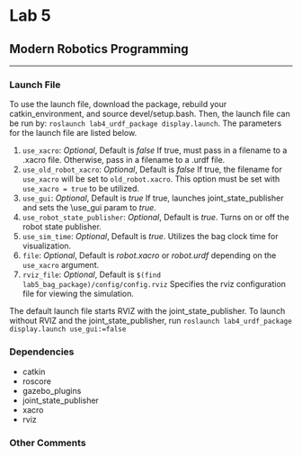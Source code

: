 # Lab 5
## Modern Robotics Programming
---
### Launch File
To use the launch file, download the package, rebuild your catkin\_environment, and source devel/setup.bash.  Then, the launch file can be run by:  `roslaunch lab4_urdf_package display.launch`.  The parameters for the launch file are listed below.

1. `use_xacro`:  *Optional*, Default is *false*  If true, must pass in a filename to a .xacro file.  Otherwise, pass in a filename to a .urdf file.
1. `use_old_robot_xacro`:  *Optional*, Default is *false*  If true, the filename for `use_xacro` will be set to `old_robot.xacro`.  This option must be set with `use_xacro = true` to be utilized.
1. `use_gui`:  *Optional*, Default is *true*  If true, launches joint\_state\_publisher and sets the \\use_gui param to *true*.
1. `use_robot_state_publisher`:  *Optional*, Default is *true*.  Turns on or off the robot state publisher.
1. `use_sim_time`: *Optional*, Default is *true*.  Utilizes the bag clock time for visualization.
1. `file`:  *Optional*, Default is *robot.xacro* or *robot.urdf* depending on the `use_xacro` argument.
1. `rviz_file`:  *Optional*, Default is `$(find lab5_bag_package)/config/config.rviz` Specifies the rviz configuration file for viewing the simulation.

The default launch file starts RVIZ with the joint\_state\_publisher.  To launch without RVIZ and the joint\_state\_publisher, run `roslaunch lab4_urdf_package display.launch use_gui:=false`

### Dependencies
* catkin
* roscore
* gazebo_plugins
* joint\_state\_publisher
* xacro
* rviz

### Other Comments

